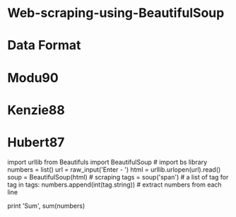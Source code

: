# Web-scraping-using-BeautifulSoup
# Data Format
# <tr><td>Modu</td><td><span class="comments">90</span></td></tr>
# <tr><td>Kenzie</td><td><span class="comments">88</span></td></tr>
# <tr><td>Hubert</td><td><span class="comments">87</span></td></tr>

import urllib
from Beautifuls import BeautifulSoup # import bs library
numbers = list()
url = raw_input('Enter - ')
html = urllib.urlopen(url).read() 
soup = BeautifulSoup(html) # scraping
tags = soup('span') # a list of <span> tag
for tag in tags:
	numbers.append(int(tag.string)) # extract numbers from each line

print 'Sum', sum(numbers)
	
